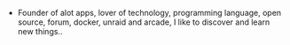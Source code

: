 - Founder of alot apps, lover of technology, programming language, open source, forum, docker, unraid and arcade, I like to discover and learn new things..
  <br>
















































































































































































































































































































































































































































































